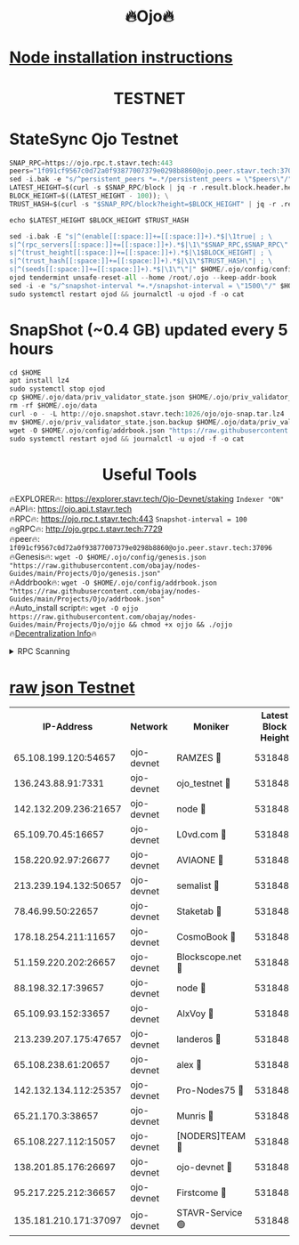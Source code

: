 <h1 align="center"> 🔥Ojo🔥</h1>

[Node installation instructions](https://github.com/obajay/nodes-Guides/tree/main/Projects/Ojo)
=

<h1 align="center"> TESTNET</h1>

# StateSync Ojo Testnet
```python
SNAP_RPC=https://ojo.rpc.t.stavr.tech:443
peers="1f091cf9567c0d72a0f93877007379e0298b8860@ojo.peer.stavr.tech:37096"
sed -i.bak -e "s/^persistent_peers *=.*/persistent_peers = \"$peers\"/" $HOME/.ojo/config/config.toml
LATEST_HEIGHT=$(curl -s $SNAP_RPC/block | jq -r .result.block.header.height); \
BLOCK_HEIGHT=$((LATEST_HEIGHT - 100)); \
TRUST_HASH=$(curl -s "$SNAP_RPC/block?height=$BLOCK_HEIGHT" | jq -r .result.block_id.hash)

echo $LATEST_HEIGHT $BLOCK_HEIGHT $TRUST_HASH

sed -i.bak -E "s|^(enable[[:space:]]+=[[:space:]]+).*$|\1true| ; \
s|^(rpc_servers[[:space:]]+=[[:space:]]+).*$|\1\"$SNAP_RPC,$SNAP_RPC\"| ; \
s|^(trust_height[[:space:]]+=[[:space:]]+).*$|\1$BLOCK_HEIGHT| ; \
s|^(trust_hash[[:space:]]+=[[:space:]]+).*$|\1\"$TRUST_HASH\"| ; \
s|^(seeds[[:space:]]+=[[:space:]]+).*$|\1\"\"|" $HOME/.ojo/config/config.toml
ojod tendermint unsafe-reset-all --home /root/.ojo --keep-addr-book
sed -i -e "s/^snapshot-interval *=.*/snapshot-interval = \"1500\"/" $HOME/.ojo/config/app.toml
sudo systemctl restart ojod && journalctl -u ojod -f -o cat
```
# SnapShot (~0.4 GB) updated every 5 hours
```python
cd $HOME
apt install lz4
sudo systemctl stop ojod
cp $HOME/.ojo/data/priv_validator_state.json $HOME/.ojo/priv_validator_state.json.backup
rm -rf $HOME/.ojo/data
curl -o - -L http://ojo.snapshot.stavr.tech:1026/ojo/ojo-snap.tar.lz4 | lz4 -c -d - | tar -x -C $HOME/.ojo --strip-components 2
mv $HOME/.ojo/priv_validator_state.json.backup $HOME/.ojo/data/priv_validator_state.json
wget -O $HOME/.ojo/config/addrbook.json "https://raw.githubusercontent.com/obajay/nodes-Guides/main/Projects/Ojo/addrbook.json"
sudo systemctl restart ojod && journalctl -u ojod -f -o cat
```
 <h1 align="center"> Useful Tools</h1>

🔥EXPLORER🔥:        https://explorer.stavr.tech/Ojo-Devnet/staking        `Indexer "ON"` \
🔥API🔥:                     https://ojo.api.t.stavr.tech \
🔥RPC🔥:                    https://ojo.rpc.t.stavr.tech:443              `Snapshot-interval = 100` \
🔥gRPC🔥:                  http://ojo.grpc.t.stavr.tech:7729 \
🔥peer🔥:                   `1f091cf9567c0d72a0f93877007379e0298b8860@ojo.peer.stavr.tech:37096` \
🔥Genesis🔥:    ```wget -O $HOME/.ojo/config/genesis.json "https://raw.githubusercontent.com/obajay/nodes-Guides/main/Projects/Ojo/genesis.json"``` \
🔥Addrbook🔥:    ```wget -O $HOME/.ojo/config/addrbook.json "https://raw.githubusercontent.com/obajay/nodes-Guides/main/Projects/Ojo/addrbook.json"``` \
🔥Auto_install script🔥: ```wget -O ojjo https://raw.githubusercontent.com/obajay/nodes-Guides/main/Projects/Ojo/ojjo && chmod +x ojjo && ./ojjo``` \
🔥[Decentralization Info](https://github.com/obajay/StateSync-snapshots/tree/main/Projects/Ojo/Decentralization)🔥



<details>
<summary>RPC Scanning</summary>

<h2 align="center"> We scan nodes in real time every 4 hours. And we provide the final result of RPC endpoints.
We cannot influence the operation of these nodes in any way. </h2>


```python
If Voting Power is higher than 0 --> then the Node is a validator of the network and may be subject to attack and be a potential threat to the chain.
```
```python
We marked such validators with a red symbol
```

</details>

[raw json Testnet](https://rpc-check.ojot.stavr.tech/ojot/rpc-ojot-result.json)
=


<table><tr><th>IP-Address</th><th>Network</th><th>Moniker</th><th>Latest Block Height</th><th>Earliest Block Height</th><th>Catching Up</th><th>Tx Index</th><th>Voting Power</th><th>Scan Time</th></tr><tr><td>65.108.199.120:54657</td><td>ojo-devnet</td><td>RAMZES 🔴</td><td>5318483</td><td>306156</td><td>False</td><td>on</td><td>15420</td><td>2024-02-07T00:40:51.329490758UTC</td></tr><tr><td>136.243.88.91:7331</td><td>ojo-devnet</td><td>ojo_testnet 🔴</td><td>5318484</td><td>308845</td><td>False</td><td>on</td><td>1000</td><td>2024-02-07T00:40:57.532497405UTC</td></tr><tr><td>142.132.209.236:21657</td><td>ojo-devnet</td><td>node 🔴</td><td>5318488</td><td>350001</td><td>False</td><td>on</td><td>1999</td><td>2024-02-07T00:41:15.140600873UTC</td></tr><tr><td>65.109.70.45:16657</td><td>ojo-devnet</td><td>L0vd.com 🔴</td><td>5318489</td><td>695918</td><td>False</td><td>off</td><td>998</td><td>2024-02-07T00:41:23.188225016UTC</td></tr><tr><td>158.220.92.97:26677</td><td>ojo-devnet</td><td>AVIAONE 🔴</td><td>5318486</td><td>2754001</td><td>False</td><td>on</td><td>19926</td><td>2024-02-07T00:41:08.114981397UTC</td></tr><tr><td>213.239.194.132:50657</td><td>ojo-devnet</td><td>semalist 🔴</td><td>5318483</td><td>3223522</td><td>False</td><td>on</td><td>21037</td><td>2024-02-07T00:40:51.623744862UTC</td></tr><tr><td>78.46.99.50:22657</td><td>ojo-devnet</td><td>Staketab 🔴</td><td>5318489</td><td>4254801</td><td>False</td><td>on</td><td>1276</td><td>2024-02-07T00:41:23.458900144UTC</td></tr><tr><td>178.18.254.211:11657</td><td>ojo-devnet</td><td>CosmoBook 🔴</td><td>5318488</td><td>4392001</td><td>False</td><td>off</td><td>1047</td><td>2024-02-07T00:41:17.563833696UTC</td></tr><tr><td>51.159.220.202:26657</td><td>ojo-devnet</td><td>Blockscope.net 🔴</td><td>5318483</td><td>4425001</td><td>False</td><td>on</td><td>1839</td><td>2024-02-07T00:40:50.612075281UTC</td></tr><tr><td>88.198.32.17:39657</td><td>ojo-devnet</td><td>node 🔴</td><td>5318488</td><td>4710001</td><td>False</td><td>on</td><td>93228</td><td>2024-02-07T00:41:19.872234365UTC</td></tr><tr><td>65.109.93.152:33657</td><td>ojo-devnet</td><td>AlxVoy 🔴</td><td>5318487</td><td>4943001</td><td>False</td><td>on</td><td>4491415</td><td>2024-02-07T00:41:14.893114815UTC</td></tr><tr><td>213.239.207.175:47657</td><td>ojo-devnet</td><td>landeros 🔴</td><td>5318486</td><td>4967924</td><td>False</td><td>off</td><td>11083</td><td>2024-02-07T00:41:08.356402822UTC</td></tr><tr><td>65.108.238.61:20657</td><td>ojo-devnet</td><td>alex 🔴</td><td>5318483</td><td>5131001</td><td>False</td><td>on</td><td>11359</td><td>2024-02-07T00:40:50.951594465UTC</td></tr><tr><td>142.132.134.112:25357</td><td>ojo-devnet</td><td>Pro-Nodes75 🔴</td><td>5318484</td><td>5218484</td><td>False</td><td>on</td><td>24651</td><td>2024-02-07T00:40:54.549536061UTC</td></tr><tr><td>65.21.170.3:38657</td><td>ojo-devnet</td><td>Munris 🔴</td><td>5318484</td><td>5218484</td><td>False</td><td>off</td><td>20123</td><td>2024-02-07T00:40:56.923598166UTC</td></tr><tr><td>65.108.227.112:15057</td><td>ojo-devnet</td><td>[NODERS]TEAM 🔴</td><td>5318489</td><td>5218489</td><td>False</td><td>off</td><td>9999</td><td>2024-02-07T00:41:22.488511490UTC</td></tr><tr><td>138.201.85.176:26697</td><td>ojo-devnet</td><td>ojo-devnet 🔴</td><td>5318489</td><td>5218489</td><td>False</td><td>on</td><td>1000024000</td><td>2024-02-07T00:41:22.821466368UTC</td></tr><tr><td>95.217.225.212:36657</td><td>ojo-devnet</td><td>Firstcome 🔴</td><td>5318484</td><td>5251946</td><td>False</td><td>on</td><td>13566</td><td>2024-02-07T00:40:57.285232817UTC</td></tr><tr><td>135.181.210.171:37097</td><td>ojo-devnet</td><td>STAVR-Service 🟢</td><td>5318483</td><td>5317001</td><td>False</td><td>on</td><td>0</td><td>2024-02-07T00:40:52.237500935UTC</td></tr></table>

